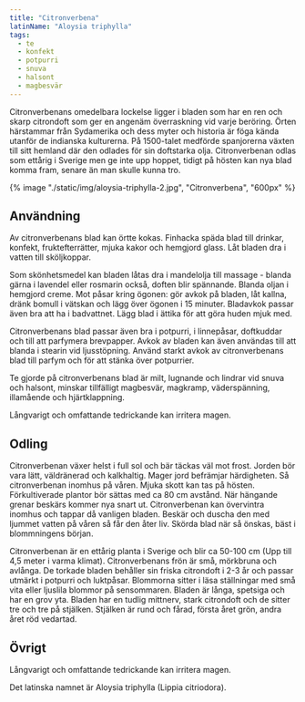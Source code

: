 ```yaml
---
title: "Citronverbena"
latinName: "Aloysia triphylla"
tags:
  - te
  - konfekt
  - potpurri
  - snuva
  - halsont
  - magbesvär
---
```


Citronverbenans omedelbara lockelse ligger i bladen som har en ren och skarp citrondoft som ger en angenäm överraskning vid varje beröring. Örten härstammar från Sydamerika och dess myter och historia är föga kända utanför de indianska kulturerna. På 1500-talet medförde spanjorerna växten till sitt hemland där den odlades för sin doftstarka olja. Citronverbenan odlas som ettårig i Sverige men ge inte upp hoppet, tidigt på hösten kan nya blad komma fram, senare än man skulle kunna tro.

{% image "./static/img/aloysia-triphylla-2.jpg", "Citronverbena", "600px" %}

## Användning

Av citronverbenans blad kan örtte kokas. Finhacka späda blad till drinkar, konfekt, fruktefterrätter, mjuka kakor och hemgjord glass. Låt bladen dra i vatten till sköljkoppar.

Som skönhetsmedel kan bladen låtas dra i mandelolja till massage - blanda gärna i lavendel eller rosmarin också, doften blir spännande. Blanda oljan i hemgjord creme. Mot påsar kring ögonen: gör avkok på bladen, låt kallna, dränk bomull i vätskan och lägg över ögonen i 15 minuter. Bladavkok passar även bra att ha i badvattnet. Lägg blad i ättika för att göra huden mjuk med.

Citronverbenans blad passar även bra i potpurri, i linnepåsar, doftkuddar och till att parfymera brevpapper. Avkok av bladen kan även användas till att blanda i stearin vid ljusstöpning. Använd starkt avkok av citronverbenans blad till parfym och för att stänka över potpurrier.

Te gjorde på citronverbenans blad är milt, lugnande och lindrar vid snuva och halsont, minskar tillfälligt magbesvär, magkramp, väderspänning, illamående och hjärtklappning.

Långvarigt och omfattande tedrickande kan irritera magen.

## Odling

Citronverbenan växer helst i full sol och bär täckas väl mot frost. Jorden bör vara lätt, väldränerad och kalkhaltig. Mager jord befrämjar härdigheten. Så citronverbenan inomhus på våren. Mjuka skott kan tas på hösten. Förkultiverade plantor bör sättas med ca 80 cm avstånd. När hängande grenar beskärs kommer nya snart ut. Citronverbenan kan övervintra inomhus och tappar då vanligen bladen. Beskär och duscha den med ljummet vatten på våren så får den åter liv. Skörda blad när så önskas, bäst i blommningens början.

Citronverbenan är en ettårig planta i Sverige och blir ca 50-100 cm (Upp till 4,5 meter i varma klimat). Citronverbenans frön är små, mörkbruna och avlånga. De torkade bladen behåller sin friska citrondoft i 2-3 år och passar utmärkt i potpurri och luktpåsar. Blommorna sitter i läsa ställningar med små vita eller ljuslila blommor på sensommaren. Bladen är långa, spetsiga och har en grov yta. Bladen har en tudlig mittnerv, stark citrondoft och de sitter tre och tre på stjälken. Stjälken är rund och fårad, första året grön, andra året röd vedartad.

## Övrigt

Långvarigt och omfattande tedrickande kan irritera magen.

Det latinska namnet är Aloysia triphylla (Lippia citriodora).
